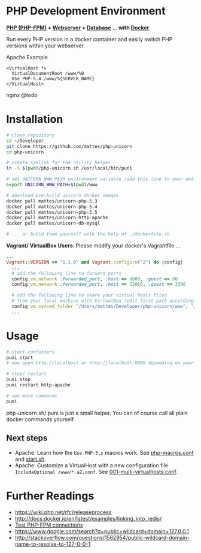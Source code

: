 PHP Development Environment
===========================

__[PHP (PHP-FPM)](https://github.com/mattes/php-unicorn/tree/master/php) + [Webserver](https://github.com/mattes/php-unicorn/tree/master/http) + [Database](https://github.com/mattes/php-unicorn/tree/master/db) ... with [Docker](http://www.docker.io)__

Run every PHP version in a docker container and easily switch PHP
versions within your webserver.

Apache Example
```
<VirtualHost *>
  VirtualDocumentRoot /www/%0
  Use PHP-5.4 /www/%{SERVER_NAME}
</VirtualHost>
```
nginx @todo


Installation
============

```bash
# clone repository 
cd ~/Developer
git clone https://github.com/mattes/php-unicorn
cd php-unicorn

# create symlink for the utility helper
ln -s $(pwd)/php-unicorn.sh /usr/local/bin/puni

# set UNICORN_WWW_PATH environment variable (add this line to your dotfiles)
export UNICORN_WWW_PATH=$(pwd)/www

# download pre-build unicorn docker images
docker pull mattes/unicorn-php-5.3
docker pull mattes/unicorn-php-5.4
docker pull mattes/unicorn-php-5.5
docker pull mattes/unicorn-http-apache
docker pull mattes/unicorn-db-mysql

# ... or build them yourself with the help of ./dockerfile.sh
```

__Vagrant/ VirtualBox Users__: Please modify your docker's Vagrantfile ...

```ruby
...
Vagrant::VERSION >= "1.1.0" and Vagrant.configure("2") do |config|
  ...
  # add the following line to forward ports 
  config.vm.network :forwarded_port, :host => 8080, :guest => 80
  config.vm.network :forwarded_port, :host => 33066, :guest => 3306

  # add the following line to share your virtual hosts files
  # from your local machine with VirtualBox (edit first path accordingly)
  config.vm.synced_folder "/Users/mattes/Developer/php-unicorn/www", "/www"
  ...
```



Usage
=====
```bash
# start containers
puni start
# now open http://localhost or http://localhost:8080 depending on your setup

# stop/ restart
puni stop
puni restart http-apache

# see more commands
puni
```

php-unicorn.sh/ puni is just a small helper. You can of course call all 
plain docker commands yourself.


Next steps
----------

 * Apache: Learn how the ``Use PHP-5.x`` macros work. See [php-macros.conf](https://github.com/mattes/php-unicorn/blob/master/http/apache/php-macros.conf) and [start.sh](https://github.com/mattes/php-unicorn/blob/master/http/apache/start.sh).
 * Apache: Customize a VirtualHost with a new configuration file ```IncludeOptional /www/*.a2.conf```. See [001-multi-virtualhosts.conf](https://github.com/mattes/php-unicorn/blob/master/http/apache/001-multi-virtualhosts.conf).


Further Readings
================
 * https://wiki.php.net/rfc/releaseprocess
 * http://docs.docker.io/en/latest/examples/linking_into_redis/
 * [Test PHP-FPM connections](https://gist.github.com/mattes/7488172)
 * https://www.google.com/search?q=public+wildcard+domain+127.0.0.1
 * http://stackoverflow.com/questions/1562954/public-wildcard-domain-name-to-resolve-to-127-0-0-1

